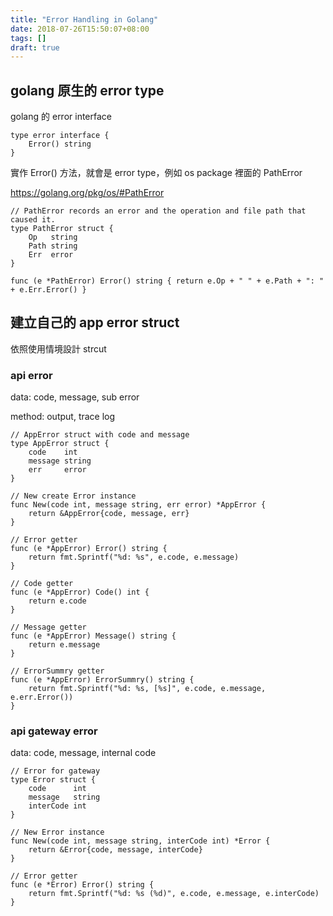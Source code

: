 ```yaml
---
title: "Error Handling in Golang"
date: 2018-07-26T15:50:07+08:00
tags: []
draft: true
---
```


## golang 原生的 error type

golang 的 error interface

```
type error interface {
    Error() string
}
```

實作 Error() 方法，就會是 error type，例如 os package 裡面的 PathError

https://golang.org/pkg/os/#PathError

```
// PathError records an error and the operation and file path that caused it.
type PathError struct {
	Op   string
	Path string
	Err  error
}

func (e *PathError) Error() string { return e.Op + " " + e.Path + ": " + e.Err.Error() }
```

## 建立自己的 app error struct

依照使用情境設計 strcut

### api error

data: code, message, sub error

method: output, trace log

```
// AppError struct with code and message
type AppError struct {
	code    int
	message string
	err     error
}

// New create Error instance
func New(code int, message string, err error) *AppError {
	return &AppError{code, message, err}
}

// Error getter
func (e *AppError) Error() string {
	return fmt.Sprintf("%d: %s", e.code, e.message)
}
```

```
// Code getter
func (e *AppError) Code() int {
	return e.code
}

// Message getter
func (e *AppError) Message() string {
	return e.message
}

// ErrorSummry getter
func (e *AppError) ErrorSummry() string {
	return fmt.Sprintf("%d: %s, [%s]", e.code, e.message, e.err.Error())
}
```

### api gateway error

data: code, message, internal code

```
// Error for gateway
type Error struct {
	code      int
	message   string
	interCode int
}

// New Error instance
func New(code int, message string, interCode int) *Error {
	return &Error{code, message, interCode}
}

// Error getter
func (e *Error) Error() string {
	return fmt.Sprintf("%d: %s (%d)", e.code, e.message, e.interCode)
}
```
